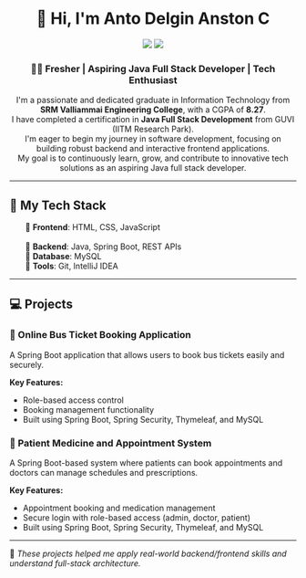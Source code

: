 <h1 align="center">👋 Hi, I'm Anto Delgin Anston C</h1>

<p align="center">
  <a href="https://www.linkedin.com/in/YOUR-LINKEDIN" target="_blank"><img src="https://img.shields.io/badge/LinkedIn-0077B5?style=for-the-badge&logo=linkedin&logoColor=white"/></a>
  <a href="mailto:YOUR-EMAIL@gmail.com"><img src="https://img.shields.io/badge/Gmail-D14836?style=for-the-badge&logo=gmail&logoColor=white"/></a>
</p>

<h3 align="center">👨‍💻 Fresher | Aspiring Java Full Stack Developer | Tech Enthusiast</h3>

<p align="center">
  I'm a passionate and dedicated graduate in Information Technology from <strong>SRM Valliammai Engineering College</strong>, with a CGPA of <strong>8.27</strong>. <br>
  I have completed a certification in <strong>Java Full Stack Development</strong> from GUVI (IITM Research Park). <br>
  I'm eager to begin my journey in software development, focusing on building robust backend and interactive frontend applications.<br>
  My goal is to continuously learn, grow, and contribute to innovative tech solutions as an aspiring Java full stack developer.
</p>

---

## 🚀 My Tech Stack

&nbsp;&nbsp;&nbsp;&nbsp;&nbsp;&nbsp;&nbsp;🔹 **Frontend**: HTML, CSS, JavaScript <br>                                                                     
&nbsp;&nbsp;&nbsp;&nbsp;&nbsp;&nbsp;&nbsp;🔹 **Backend**: Java, Spring Boot, REST APIs  
&nbsp;&nbsp;&nbsp;&nbsp;&nbsp;&nbsp;&nbsp;🔹 **Database**: MySQL  
&nbsp;&nbsp;&nbsp;&nbsp;&nbsp;&nbsp;&nbsp;🔹 **Tools**: Git, IntelliJ IDEA

---

## 💻 Projects

### 🔹 Online Bus Ticket Booking Application

A Spring Boot application that allows users to book bus tickets easily and securely.

**Key Features:**  

- Role-based access control  
- Booking management functionality  
- Built using Spring Boot, Spring Security, Thymeleaf, and MySQL

### 🔹 Patient Medicine and Appointment System  

A Spring Boot-based system where patients can book appointments and doctors can manage schedules and prescriptions.

**Key Features:** 

- Appointment booking and medication management  
- Secure login with role-based access (admin, doctor, patient)  
- Built using Spring Boot, Spring Security, Thymeleaf, and MySQL  


---

📌 *These projects helped me apply real-world backend/frontend skills and understand full-stack architecture.*


<!---
antodelgin/antodelgin is a ✨ special ✨ repository because its `README.md` (this file) appears on your GitHub profile.
You can click the Preview link to take a look at your changes.
--->

